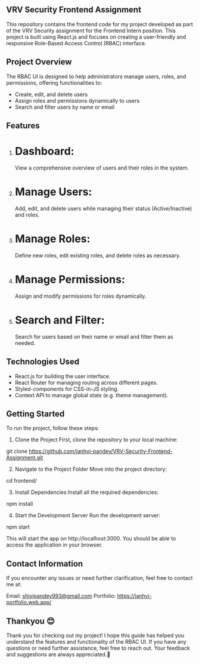 ## VRV Security Frontend Assignment

This repository contains the frontend code for my project developed as part of the VRV Security assignment for the Frontend Intern position. This project is built using React.js and focuses on creating a user-friendly and responsive Role-Based Access Control (RBAC) interface.

## Project Overview

The RBAC UI is designed to help administrators manage users, roles, and permissions, offering functionalities to:

- Create, edit, and delete users
- Assign roles and permissions dynamically to users
- Search and filter users by name or email

## Features

1. # Dashboard:
   View a comprehensive overview of users and their roles in the system.
2. # Manage Users:
   Add, edit, and delete users while managing their status (Active/Inactive) and roles.
3. # Manage Roles:
   Define new roles, edit existing roles, and delete roles as necessary.
4. # Manage Permissions:
   Assign and modify permissions for roles dynamically.
5. # Search and Filter:
   Search for users based on their name or email and filter them as needed.

## Technologies Used

- React.js for building the user interface.
- React Router for managing routing across different pages.
- Styled-components for CSS-in-JS styling.
- Context API to manage global state (e.g. theme management).

## Getting Started

To run the project, follow these steps:

1. Clone the Project
   First, clone the repository to your local machine:

git clone https://github.com/janhvi-pandey/VRV-Security-Frontend-Assignment.git

2. Navigate to the Project Folder
   Move into the project directory:

cd frontend/

3. Install Dependencies
   Install all the required dependencies:

npm install

4. Start the Development Server
   Run the development server:

npm start

This will start the app on http://localhost:3000. You should be able to access the application in your browser.

## Contact Information

If you encounter any issues or need further clarification, feel free to contact me at:

Email: shivipandey993@gmail.com
Portfolio: https://janhvi-portfolio.web.app/

## Thankyou 😊

Thank you for checking out my project! I hope this guide has helped you understand the features and functionality of the RBAC UI. If you have any questions or need further assistance, feel free to reach out. Your feedback and suggestions are always appreciated.🙌
